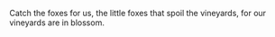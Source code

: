 Catch the foxes for us, the little foxes that spoil the vineyards, for our vineyards are in blossom.
